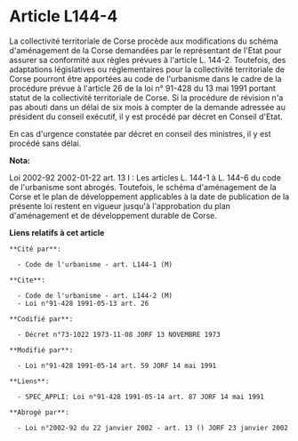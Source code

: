 # Article L144-4

La collectivité territoriale de Corse procède aux modifications du schéma d'aménagement de la Corse demandées par le
représentant de l'Etat pour assurer sa conformité aux règles prévues à l'article L. 144-2. Toutefois, des adaptations
législatives ou réglementaires pour la collectivité territoriale de Corse pourront être apportées au code de l'urbanisme dans
le cadre de la procédure prévue à l'article 26 de la loi n° 91-428 du 13 mai 1991 portant statut de la collectivité
territoriale de Corse. Si la procédure de révision n'a pas abouti dans un délai de six mois à compter de la demande adressée
au président du conseil exécutif, il y est procédé par décret en Conseil d'Etat.

En cas d'urgence constatée par décret en conseil des ministres, il y est procédé sans délai.

**Nota:**

Loi 2002-92 2002-01-22 art. 13 I : Les articles L. 144-1 à L. 144-6 du code de l'urbanisme sont abrogés. Toutefois, le schéma
d'aménagement de la Corse et le plan de développement applicables à la date de publication de la présente loi restent en
vigueur jusqu'à l'approbation du plan d'aménagement et de développement durable de Corse.

**Liens relatifs à cet article**

	**Cité par**:

	  - Code de l'urbanisme - art. L144-1 (M)

	**Cite**:

	  - Code de l'urbanisme - art. L144-2 (M)
	  - Loi n°91-428 1991-05-13 art. 26

	**Codifié par**:

	  - Décret n°73-1022 1973-11-08 JORF 13 NOVEMBRE 1973

	**Modifié par**:

	  - Loi n°91-428 1991-05-14 art. 59 JORF 14 mai 1991

	**Liens**:

	  - SPEC_APPLI: Loi n°91-428 1991-05-14 art. 87 JORF 14 mai 1991

	**Abrogé par**:

	  - Loi n°2002-92 du 22 janvier 2002 - art. 13 () JORF 23 janvier 2002

